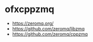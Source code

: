 # ofxcppzmq

* https://zeromq.org/
* https://github.com/zeromq/libzmq
* https://github.com/zeromq/cppzmq

